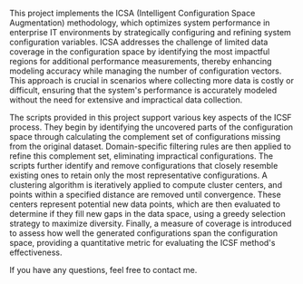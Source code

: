 This project implements the ICSA (Intelligent Configuration Space Augmentation) methodology, which optimizes system performance in enterprise IT environments by strategically configuring and refining system configuration variables. ICSA addresses the challenge of limited data coverage in the configuration space by identifying the most impactful regions for additional performance measurements, thereby enhancing modeling accuracy while managing the number of configuration vectors. This approach is crucial in scenarios where collecting more data is costly or difficult, ensuring that the system's performance is accurately modeled without the need for extensive and impractical data collection.

The scripts provided in this project support various key aspects of the ICSF process. They begin by identifying the uncovered parts of the configuration space through calculating the complement set of configurations missing from the original dataset. Domain-specific filtering rules are then applied to refine this complement set, eliminating impractical configurations. The scripts further identify and remove configurations that closely resemble existing ones to retain only the most representative configurations. A clustering algorithm is iteratively applied to compute cluster centers, and points within a specified distance are removed until convergence. These centers represent potential new data points, which are then evaluated to determine if they fill new gaps in the data space, using a greedy selection strategy to maximize diversity. Finally, a measure of coverage is introduced to assess how well the generated configurations span the configuration space, providing a quantitative metric for evaluating the ICSF method's effectiveness.

If you have any questions, feel free to contact me.

